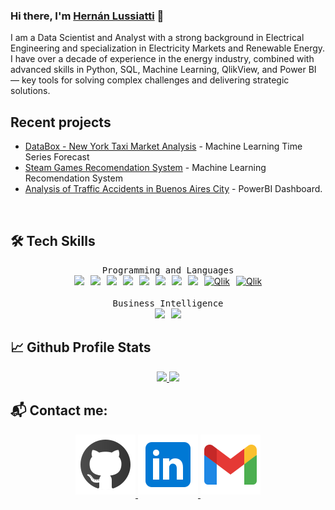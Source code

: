 ### Hi there, I'm [Hernán Lussiatti](https://github.com/HLussiatti) 👋

I am a Data Scientist and Analyst with a strong background in Electrical Engineering and specialization in Electricity Markets and Renewable Energy. I have over a decade of experience in the energy industry, combined with advanced skills in Python, SQL, Machine Learning, QlikView, and Power BI — key tools for solving complex challenges and delivering strategic solutions.


## Recent projects
- [DataBox - New York Taxi Market Analysis](https://github.com/mlararossetti/ProyectoFinalSH) - Machine Learning Time Series Forecast 
- [Steam Games Recomendation System](https://github.com/HLussiatti/PI01_Dataft25) - Machine Learning Recomendation System
- [Analysis of Traffic Accidents in Buenos Aires City](https://github.com/HLussiatti/PI02_Dataft25) - PowerBI Dashboard.


<br/>

## 🛠️ Tech Skills
<div style="text-align: center;">
    <kbd>Programming and Languages</kbd>
    <br>
    <div style="display: flex; justify-content: center; align-items: center; flex-wrap: wrap;">
        <a href="https://www.python.org/" target="_blank"><img width="30px" src="https://cdn.jsdelivr.net/gh/devicons/devicon/icons/python/python-original.svg" /></a>
        <a href="https://numpy.org/" target="_blank"><img width="30px" style="margin-left: 10px;" src="https://cdn.jsdelivr.net/gh/devicons/devicon/icons/numpy/numpy-original.svg" /></a>
        <a href="https://pandas.pydata.org/" target="_blank"><img width="30px" style="margin-left: 10px;" src="https://cdn.jsdelivr.net/gh/devicons/devicon/icons/pandas/pandas-original-wordmark.svg" /></a>
        <a href="https://matplotlib.org/" target="_blank"><img width="30px" style="margin-left: 10px;" src="https://upload.wikimedia.org/wikipedia/commons/8/84/Matplotlib_icon.svg" /></a>
        <a href="https://scikit-learn.org/stable/" target="_blank"><img width="30px" style="margin-left: 10px;" src="https://logos-download.com/wp-content/uploads/2021/01/Scikit_Learn_Logo.png" /></a>
        <a href="https://facebook.github.io/prophet/" target="_blank"><img width="30px" style="margin-left: 10px;" src="https://facebook.github.io/prophet/static/logo.svg" /></a>
        <a href="https://opencv.org/" target="_blank"><img width="30px" style="margin-left: 10px;" src="https://cdn.jsdelivr.net/gh/devicons/devicon/icons/opencv/opencv-original-wordmark.svg" /></a>
        <a href="https://www.mysql.com/" target="_blank"><img width="30px" style="margin-left: 10px;" src="https://cdn.jsdelivr.net/gh/devicons/devicon@latest/icons/mysql/mysql-original-wordmark.svg" /></a>
        <a href="https://www.markdownguide.org/" target="_blank"><img width="30px" style="margin-left: 10px;" loading="lazy" src="https://cdn.jsdelivr.net/gh/devicons/devicon/icons/jupyter/jupyter-original-wordmark.svg" alt="Qlik" class="logo w-auto h-full" /></a>
        <a href="https://streamlit.io/" target="_blank"><img width="30px" style="margin-left: 10px;" loading="lazy" src="https://cdn.jsdelivr.net/gh/devicons/devicon@latest/icons/streamlit/streamlit-original.svg" alt="Qlik" class="logo w-auto h-full" /></a>
    </div>          
</div>

<br>
<div style="text-align: center;">
    <kbd>Business Intelligence</kbd>
    <br>
    <div style="display: flex; justify-content: center; align-items: center; flex-wrap: wrap;">
        <a href="https://www.microsoft.com/es-es/power-platform/products/power-bi/" target="_blank">
            <img width="30px" src="https://cdn-dynmedia-1.microsoft.com/is/image/microsoftcorp/Hero_BPI_icon1?resMode=sharp2&op_usm=1.5,0.65,15,0&wid=96&hei=96&qlt=100&fmt=png-alpha&fit=constrain" />
        </a>
        <a href="https://www.qlik.com/us/products/qlikview" target="_blank" style="margin-left: 10px;">
            <img width="30px" loading="lazy" src="https://res.cloudinary.com/talend/image/upload/q_auto/v1713297745/qlik/logos/logo-qlik_d49uek.svg"/>
        </a>
    </div>
</div>



## 📈 Github Profile Stats

<p align="center">
    <a href="https://github.com/hlussiatti">
        <img height="180em" src="https://streak-stats.demolab.com?user=hlussiatti&theme=transparent"/>
        <img height="180em" src="https://github-readme-stats.vercel.app/api/top-langs/?username=hlussiatti&layout=compact&theme=transparent"/>
    </a>
</p>



## 📬 Contact me:

<p align=center>
    <a href="https://github.com/hussiatti" target="_blank">
        <img src="https://raw.githubusercontent.com/hungpham3112/hungpham3112/main/assets/github.svg" alt=github style="margin-bottom: 5px;" />
    </a>
    <a href="https://linkedin.com/in/hernanlussiatti" target="_blank">
        <img src="https://raw.githubusercontent.com/hungpham3112/hungpham3112/main/assets/linkedin.svg" alt=linkedin style="margin-bottom: 5px;" />
    </a>
    <a href="mailto:hernanlussiatti@gmail.com" target="_blank">
        <img src="https://raw.githubusercontent.com/hungpham3112/hungpham3112/main/assets/gmail.svg" alt=gmail style="margin-bottom: 5px;" />
    </a>
</p>
